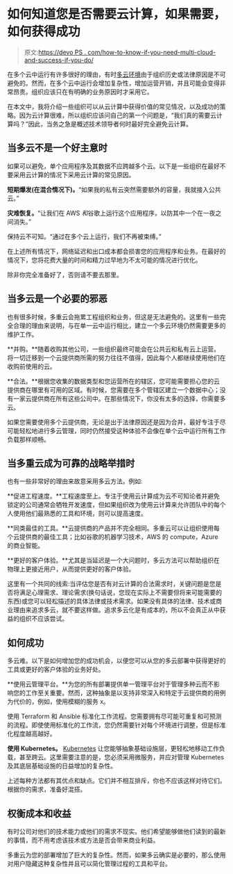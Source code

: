 # 如何知道您是否需要云计算，如果需要，如何获得成功

> 原文:[https://devo PS . com/how-to-know-if-you-need-multi-cloud-and-success-if-you-do/](https://devops.com/how-to-know-if-you-need-multi-cloud-and-succeed-if-you-do/)

在多个云中运行有许多很好的理由，有时[多云环境](https://devops.com/?s=multi-cloud)由于组织历史或法律原因是不可避免的。然而，在多个云中运行会增加复杂性，增加运营开销，并且可能会变得非常昂贵。组织应该只在有明确的业务原因时才采用它。

在本文中，我将介绍一些组织可以从云计算中获得价值的常见情况，以及成功的策略。因为云计算很难，所以组织应该问自己的第一个问题是，“我们真的需要云计算吗？”因此，当务之急是概述技术领导者何时最好完全避免云计算。

## 当多云不是一个好主意时

如果可以避免，单个应用程序及其数据不应跨越多个云。以下是一些组织在最好不要采用云计算的情况下采用云计算的常见原因。

**短期爆发(在混合情况下)。**“如果我的私有云突然需要额外的容量，我就接入公共云。”

**灾难恢复。**“让我们在 AWS *和*谷歌上运行这个应用程序，以防其中一个在一夜之间消失。”

保持云不可知。“通过在多个云上运行，我们不再被束缚。”

在上述所有情况下，网络延迟和出口成本都会损害您的应用程序和业务。在最好的情况下，您将花费大量的时间和精力过早地为不太可能的情况进行优化。

除非你完全准备好了，否则请不要去那里。

## 当多云是一个必要的邪恶

也有很多时候，多重云会拖累工程组织和业务，但这是无法避免的。这里有一些完全合理的理由来说明，与在单一云中运行相比，建立一个多云环境仍然需要更多的维护工作。

**并购。**随着收购其他公司，一些组织最终可能会在公共云和私有云上运营。将一切迁移到一个云提供商所需的努力往往不值得，因此每个人都继续使用他们在收购前使用的云。

**合法。**根据您收集的数据类型和您运营所在的辖区，您可能需要担心您的云提供商在哪里有可用的区域。有时候，您需要在多个管辖区建立一个数据中心；没有一家云提供商在所有这些公司中。在那些情况下，你没有太多的选择，你需要多云。

如果您需要使用多个云提供商，无论是出于法律原因还是因为合并，最好专注于尽可能轻松地进行多云管理，同时仍然接受这种体验不会像在单个云中运行所有工作负载那样顺畅。

## 当多重云成为可靠的战略举措时

也有一些非常好的理由来故意采用多云方法。例如:

**促进工程速度。**工程速度至上。专注于使用云计算成为云不可知论者并避免锁定的公司通常会牺牲开发速度，但如果组织改为使用云计算来允许团队中的每个人使用他们最熟悉的工具和环境，则可以提高速度。

**同类最佳的工具。**云提供商的产品并不完全相同。多重云可以让组织使用每个云提供商的最佳工具；比如谷歌的机器学习技术，AWS 的 compute，Azure 的商业智能。

**更好的客户体验。**尤其是当延迟是一个大问题时，多云方法可以帮助组织在物理上更接近用户，从而提供更好的客户体验。

这里有一个共同的线索:当评估您是否有对云计算的合法需求时，关键问题是您是否将满足心理需求、理论需求(换句话说，您现在实际上不需要但将来可能需要的东西)或您可以轻松描述的具体法律或技术需求。如果没有具体的法律、技术或商业理由来追求多云，就不要这样做。追求多云化是有成本的，所以不会真正从中获益的组织不应该尝试。

## 如何成功

多云难。以下是如何增加您的成功机会，以便您可以从您的多云部署中获得更好的工具或更好的客户体验的业务好处。

**使用云管理平台。**为您的所有部署提供单一管理平台对于管理多种云而不影响您的工作至关重要。然而，这种抽象是以支持非常深入和特定于云提供商的用例为代价的，例如，使用模糊的服务 x。

使用 Terraform 和 Ansible 标准化工作流程。您需要拥有尽可能可重复和可预测的流程。即使使用标准化的工作流，您仍然需要针对每个环境进行调整，但是标准化程度越高越好。

**使用 Kubernetes。** [Kubernetes](https://kubernetes.io) 让您能够抽象基础设施层，更轻松地移动工作负载，甚至跨云。这里需要注意的是，您必须采用微服务，并应对管理 Kubernetes 及其底层基础设施的日益增加的复杂性。

上述每种方法都有其优点和缺点。它们并不相互排斥，你也不应该这样对待它们。根据你的需求，准备好混搭。

## 权衡成本和收益

有时公司对他们的技术能力或他们的需求不现实。他们希望能够做他们读到的最新的事情，而不用考虑该技术或方法是否会带来商业利益。

多重云为您的部署增加了巨大的复杂性。然而，如果多云确实是必要的，那么使用对用户隐藏这种复杂性并且可以简化管理过程的工具和平台。
